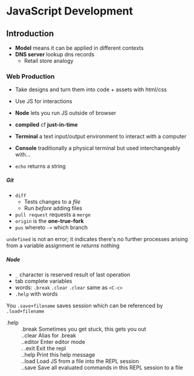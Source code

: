 # JavaScript Development
## Introduction

- **Model** means it can be applied in different contexts
- **DNS server** lookup dns records
    - Retail store analogy

### Web Production
- Take designs and turn them into code + assets with html/css
- Use JS for interactions
- **Node** lets you run JS outside of browser
- **compiled** cf **just-in-time**

- **Terminal** a text input/output environment to interact with a computer
- **Console** traditionally a physical terminal but used interchangeably with...
- `echo` returns a string

##### Git
- `diff`
    - Tests changes to a *file*
    - Run *before* adding files
- `pull request` requests a `merge`
- `origin` is the **one-true-fork**
- `pus` whereto `->` which branch

`undefined` is not an error; it indicates there's no further processes arising from a variable assignment ie *returns* nothing

##### Node
- `_` character is reserved result of last operation
- tab complete variables
- words: `.break` `.clear` `.clear` same as `<C-c>`
- `.help` with words

You `.save+filename` saves session which can be referenced by `.load+filename`

<dl>
<dt>.help</dt>
<dd>.break</dt>    Sometimes you get stuck, this gets you out
<dd>..clear</dt>    Alias for .break
<dd>..editor</dt>   Enter editor mode
<dd>. .exit</dt>     Exit the repl
<dd>..help  </dt>   Print this help message
<dd>..load</dt>     Load JS from a file into the REPL session
<dd>..save</dt>     Save all evaluated commands in this REPL session to a file

